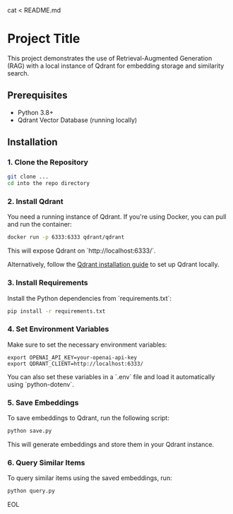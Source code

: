 cat <<EOL > README.md
# Project Title

This project demonstrates the use of Retrieval-Augmented Generation (RAG) with a local instance of Qdrant for embedding storage and similarity search.

## Prerequisites

- Python 3.8+
- Qdrant Vector Database (running locally)

## Installation

### 1. Clone the Repository

```bash
git clone ...
cd into the repo directory
```

### 2. Install Qdrant

You need a running instance of Qdrant. If you're using Docker, you can pull and run the container:

```bash
docker run -p 6333:6333 qdrant/qdrant
```

This will expose Qdrant on \`http://localhost:6333/\`.

Alternatively, follow the [Qdrant installation guide](https://qdrant.tech/documentation/quick_start/) to set up Qdrant locally.

### 3. Install Requirements

Install the Python dependencies from \`requirements.txt\`:

```bash
pip install -r requirements.txt
```

### 4. Set Environment Variables

Make sure to set the necessary environment variables:

```
export OPENAI_API_KEY=your-openai-api-key
export QDRANT_CLIENT=http://localhost:6333/
```

You can also set these variables in a \`.env\` file and load it automatically using \`python-dotenv\`.

### 5. Save Embeddings

To save embeddings to Qdrant, run the following script:

```bash
python save.py
```

This will generate embeddings and store them in your Qdrant instance.

### 6. Query Similar Items

To query similar items using the saved embeddings, run:

```bash
python query.py
```
EOL
